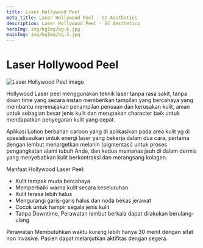 ```yaml
---
title: Laser Hollywood Peel
meta_title: Laser Hollywood Peel - GC Aesthetics
description: Laser Hollywood Peel - GC Aesthetics
heroImg: img/bgImg/bg-6.jpg
mainImg: img/bgImg/bg-3.jpg
---
```


<div class="container">
<div class="row mt-4">

# Laser Hollywood Peel

</div>
<div class="row mt-4">
<div class="col-12 col-md-6 col-lg-4">

<img :src="mainImg" class="w-100" alt="Laser Hollywood Peel image" />

</div>
<div class="col-12 col-md-6 col-lg-8 mt-4 mt-md-0">

Hollywood Laser peel menggunakan teknik laser tanpa rasa sakit, tanpa
down time yang secara instan memberikan tampilan yang bercahaya
yang membantu meremajakan penampilan penuaan dan kerusakan
kulit, aman untuk sebagian besar jenis kulit dan merupakan character
baik untuk mendapatkan penyegaran kulit yang cepat.

Aplikasi Lotion berbahan carbon yang di aplikasikan pada area kulit yg
di spesialisasikan untuk energi laser yang bekerja dalam dua cara,
pertama dengan lembut menargetkan melanin (pigmentasi) untuk
proses pengangkatan alami tubuh Anda, dan kedua memanas jauh di
dalam dermis yang menyebabkan kulit berkontraksi dan merangsang
kolagen.

Manfaat Hollywood Laser Peel:

- Kulit tampak muda bercahaya
- Memperbaiki warna kulit secara keseluruhan
- Kulit terasa lebih halus
- Mengurangi garis-garis halus dan noda bekas jerawat
- Cocok untuk hampir segala jenis kulit
- Tanpa Downtime, Perawatan lembut berkala dapat dilakukan
  berulang-ulang

Perawatan Membutuhkan waktu kurang lebih hanya 30 menit dengan
sifat non invasive. Pasien dapat melanjutkan aktifitas dengan segera.

</div>
</div>

</div>
